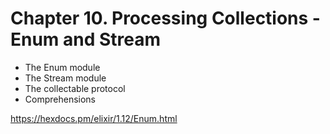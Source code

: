 # Chapter 10. Processing Collections - Enum and Stream

* The Enum module
* The Stream module
* The collectable protocol
* Comprehensions

https://hexdocs.pm/elixir/1.12/Enum.html